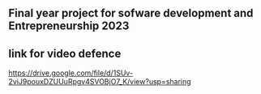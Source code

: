 ## Final year project for sofware development and Entrepreneurship 2023

## link for video defence

https://drive.google.com/file/d/1SUv-2viJ9pouxDZUUuRpgv4SVOBjO7_K/view?usp=sharing

